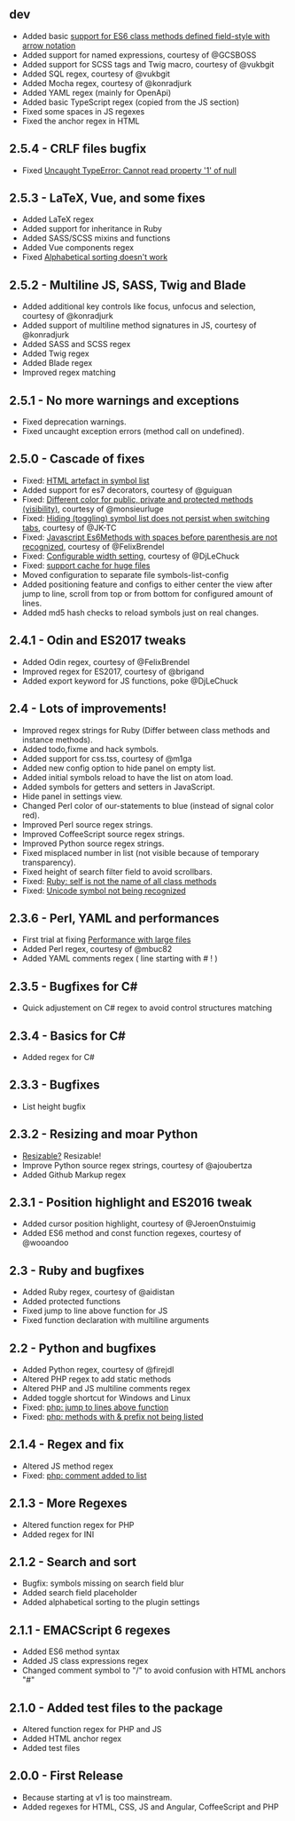 ## dev
* Added basic [support for ES6 class methods defined field-style with arrow notation](https://github.com/7ute/symbols-list/issues/74)
* Added support for named expressions, courtesy of @GCSBOSS
* Added support for SCSS tags and Twig macro, courtesy of @vukbgit
* Added SQL regex, courtesy of @vukbgit
* Added Mocha regex, courtesy of @konradjurk
* Added YAML regex (mainly for OpenApi)
* Added basic TypeScript regex (copied from the JS section)
* Fixed some spaces in JS regexes
* Fixed the anchor regex in HTML

## 2.5.4 - CRLF files bugfix
* Fixed [Uncaught TypeError: Cannot read property '1' of null](https://github.com/7ute/symbols-list/issues/66)

## 2.5.3 - LaTeX, Vue, and some fixes
* Added LaTeX regex
* Added support for inheritance in Ruby
* Added SASS/SCSS mixins and functions
* Added Vue components regex
* Fixed [Alphabetical sorting doesn't work](https://github.com/7ute/symbols-list/issues/68)

## 2.5.2 - Multiline JS, SASS, Twig and Blade
* Added additional key controls like focus, unfocus and selection, courtesy of @konradjurk
* Added support of multiline method signatures in JS, courtesy of @konradjurk
* Added SASS and SCSS regex
* Added Twig regex
* Added Blade regex
* Improved regex matching

## 2.5.1 - No more warnings and exceptions
* Fixed deprecation warnings.
* Fixed uncaught exception errors (method call on undefined).

## 2.5.0 - Cascade of fixes
* Fixed: [HTML artefact in symbol list](https://github.com/7ute/symbols-list/issues/57)
* Added support for es7 decorators, courtesy of @guiguan
* Fixed: [Different color for public, private and protected methods (visibility)](https://github.com/7ute/symbols-list/issues/54), courtesy of @monsieurluge
* Fixed: [Hiding (toggling) symbol list does not persist when switching tabs](https://github.com/7ute/symbols-list/issues/51), courtesy of @JK-TC
* Fixed: [Javascript Es6Methods with spaces before parenthesis are not recognized](https://github.com/7ute/symbols-list/issues/58), courtesy of @FelixBrendel
* Fixed: [Configurable width setting](https://github.com/7ute/symbols-list/issues/46), courtesy of @DjLeChuck
* Fixed: [support cache for huge files](https://github.com/7ute/symbols-list/issues/47)
* Moved configuration to separate file symbols-list-config
* Added positioning feature and configs to either center the view after jump to line, scroll from top or from bottom for configured amount of lines.
* Added md5 hash checks to reload symbols just on real changes.

## 2.4.1 - Odin and ES2017 tweaks
* Added Odin regex, courtesy of @FelixBrendel
* Improved regex for ES2017, courtesy of @brigand
* Added export keyword for JS functions, poke @DjLeChuck

## 2.4 - Lots of improvements!
* Improved regex strings for Ruby (Differ between class methods and instance methods).
* Added todo,fixme and hack symbols.
* Added support for css.tss, courtesy of @m1ga
* Added new config option to hide panel on empty list.
* Added initial symbols reload to have the list on atom load.
* Added symbols for getters and setters in JavaScript.
* Hide panel in settings view.
* Changed Perl color of our-statements to blue (instead of signal color red).
* Improved Perl source regex strings.
* Improved CoffeeScript source regex strings.
* Improved Python source regex strings.
* Fixed misplaced number in list (not visible because of temporary transparency).
* Fixed height of search filter field to avoid scrollbars.
* Fixed: [Ruby: self is not the name of all class methods](https://github.com/7ute/symbols-list/issues/26)
* Fixed: [Unicode symbol not being recognized](https://github.com/7ute/symbols-list/issues/28)

## 2.3.6 - Perl, YAML and performances
* First trial at fixing [Performance with large files](https://github.com/7ute/symbols-list/issues/36)
* Added Perl regex, courtesy of @mbuc82
* Added YAML comments regex ( line starting with # ! )

## 2.3.5 - Bugfixes for C#
* Quick adjustement on C# regex to avoid control structures matching

## 2.3.4 - Basics for C#
* Added regex for C#

## 2.3.3 - Bugfixes
* List height bugfix

## 2.3.2 - Resizing and moar Python
* [Resizable?](https://github.com/7ute/symbols-list/issues/19) Resizable!
* Improve Python source regex strings, courtesy of @ajoubertza
* Added Github Markup regex

## 2.3.1 - Position highlight and ES2016 tweak
* Added cursor position highlight, courtesy of @JeroenOnstuimig
* Added ES6 method and const function regexes, courtesy of @wooandoo

## 2.3 - Ruby and bugfixes
* Added Ruby regex, courtesy of @aidistan
* Added protected functions
* Fixed jump to line above function for JS
* Fixed function declaration with multiline arguments

## 2.2 - Python and bugfixes
* Added Python regex, courtesy of @firejdl
* Altered PHP regex to add static methods
* Altered PHP and JS multiline comments regex
* Added toggle shortcut for Windows and Linux
* Fixed: [php: jump to lines above function](https://github.com/7ute/symbols-list/issues/8)
* Fixed: [php: methods with & prefix not being listed](https://github.com/7ute/symbols-list/issues/9)

## 2.1.4 - Regex and fix
* Altered JS method regex
* Fixed: [php: comment added to list](https://github.com/7ute/symbols-list/issues/7)

## 2.1.3 - More Regexes
* Altered function regex for PHP
* Added regex for INI

## 2.1.2 - Search and sort
* Bugfix: symbols missing on search field blur
* Added search field placeholder
* Added alphabetical sorting to the plugin settings

## 2.1.1 - EMACScript 6 regexes
* Added ES6 method syntax
* Added JS class expressions regex
* Changed comment symbol to "/" to avoid confusion with HTML anchors "#"

## 2.1.0 - Added test files to the package
* Altered function regex for PHP and JS
* Added HTML anchor regex
* Added test files

## 2.0.0 - First Release
* Because starting at v1 is too mainstream.
* Added regexes for HTML, CSS, JS and Angular, CoffeeScript and PHP
